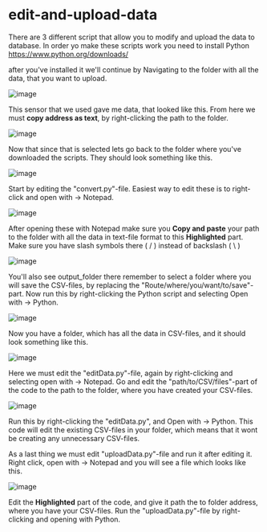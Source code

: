 # edit-and-upload-data


There are 3 different script that allow you to modify and upload the data to database.
In order yo make these scripts work you need to install Python
https://www.python.org/downloads/

after you've installed it we'll continue by Navigating to the folder with all the data, that you want to upload.

![image](https://github.com/DIN-3/edit-and-upload-data/assets/70267456/7233b144-bb77-4f50-b06d-bd091499085f)

This sensor that we used gave me data, that looked like this. From here we must **copy address as text**, by right-clicking the path to the folder.

![image](https://github.com/DIN-3/edit-and-upload-data/assets/70267456/790d5ec8-bb87-496a-8387-dc9b6d62ab26)

Now that since that is selected lets go back to the folder where you've downloaded the scripts. They should look something like this.

![image](https://github.com/DIN-3/edit-and-upload-data/assets/70267456/22de75c2-df96-40db-ab19-909219a520d4)

Start by editing the "convert.py"-file.
Easiest way to edit these is to right-click and open with -> Notepad.

![image](https://github.com/DIN-3/edit-and-upload-data/assets/70267456/4c500df2-8ec6-4ec8-8711-9cce87479e99)

After opening these with Notepad make sure you **Copy and paste** your path to the folder with all the data in text-file format to this **Highlighted** part.
Make sure you have slash symbols there ( / ) instead of backslash ( \ )

![image](https://github.com/DIN-3/edit-and-upload-data/assets/70267456/bc28a17a-4d17-4165-a50c-db4ead856b9c)

You'll also see output_folder there remember to select a folder where you will save the CSV-files, by replacing the "Route/where/you/want/to/save"-part.
Now run this by right-clicking the Python script and selecting Open with -> Python.

![image](https://github.com/DIN-3/edit-and-upload-data/assets/70267456/5106c31f-2749-4a45-8229-fa675c0e34c7)

Now you have a folder, which has all the data in CSV-files, and it should look something like this.

![image](https://github.com/DIN-3/edit-and-upload-data/assets/70267456/fa807c8f-bd47-4c8c-9245-71ddf81f3d67)

Here we must edit the "editData.py"-file, again by right-clicking and selecting open with -> Notepad.
Go and edit the "path/to/CSV/files"-part of the code to the path to the folder, where you have created your CSV-files.

![image](https://github.com/DIN-3/edit-and-upload-data/assets/70267456/ae135de7-6508-4f1d-a961-aa662c77232f)

Run this by right-clicking the "editData.py", and Open with -> Python.
This code will edit the existing CSV-files in your folder, which means that it wont be creating any unnecessary CSV-files.

As a last thing we must edit "uploadData.py"-file and run it after editing it.
Right click, open with -> Notepad and you will see a file which looks like this.

![image](https://github.com/DIN-3/edit-and-upload-data/assets/70267456/375504a9-8f5a-4068-abed-af429466e761)

Edit the **Highlighted** part of the code, and give it path the to folder address, where you have your CSV-files.
Run the "uploadData.py"-file by right-clicking and opening with Python.





